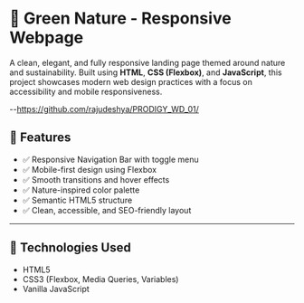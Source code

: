 # 🌿 Green Nature - Responsive Webpage

A clean, elegant, and fully responsive landing page themed around nature and sustainability. Built using **HTML**, **CSS (Flexbox)**, and **JavaScript**, this project showcases modern web design practices with a focus on accessibility and mobile responsiveness.

--https://github.com/rajudeshya/PRODIGY_WD_01/

## 📌 Features

- ✅ Responsive Navigation Bar with toggle menu
- ✅ Mobile-first design using Flexbox
- ✅ Smooth transitions and hover effects
- ✅ Nature-inspired color palette
- ✅ Semantic HTML5 structure
- ✅ Clean, accessible, and SEO-friendly layout

---

## 🌱 Technologies Used

- HTML5
- CSS3 (Flexbox, Media Queries, Variables)
- Vanilla JavaScript

